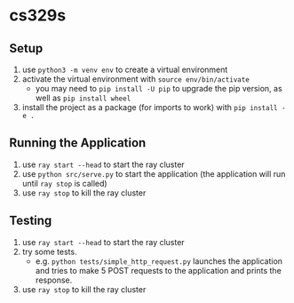 # cs329s

## Setup
1. use `python3 -m venv env` to create a virtual environment
2. activate the virtual environment with `source env/bin/activate`
    - you may need to `pip install -U pip` to upgrade the pip version, as well as `pip install wheel`
3. install the project as a package (for imports to work) with `pip install -e .`

## Running the Application
1. use `ray start --head` to start the ray cluster
2. use `python src/serve.py` to start the application (the application will run until `ray stop` is called)
3. use `ray stop` to kill the ray cluster

## Testing
1. use `ray start --head` to start the ray cluster
2. try some tests.
    - e.g. `python tests/simple_http_request.py` launches the application and tries to make 5 POST requests to the application and prints the response.
3. use `ray stop` to kill the ray cluster